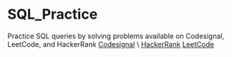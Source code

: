 # SQL_Practice
Practice SQL queries by solving problems available on Codesignal, LeetCode, and HackerRank
[Codesignal](https://codesignal.com/) \\
[HackerRank](https://www.hackerrank.com/domains/sql)
[LeetCode](https://leetcode.com/problemset/database/)
